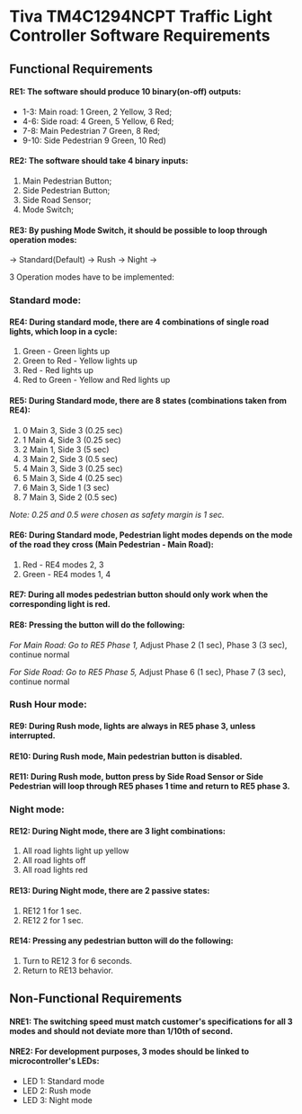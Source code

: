 # Tiva TM4C1294NCPT Traffic Light Controller Software Requirements

## Functional Requirements

#### RE1: The software should produce 10 binary(on-off) outputs:
* 1-3:  Main road: 1 Green, 2 Yellow, 3 Red;
* 4-6:  Side road: 4 Green, 5 Yellow, 6 Red;
* 7-8:  Main Pedestrian 7 Green, 8 Red;
* 9-10: Side Pedestrian 9 Green, 10 Red)

#### RE2: The software should take 4 binary inputs:
1. Main Pedestrian Button;
2. Side Pedestrian Button;
3. Side Road Sensor;
4. Mode Switch;

#### RE3: By pushing Mode Switch, it should be possible to loop through operation modes:
-> Standard(Default) -> Rush -> Night ->

3 Operation modes have to be implemented:

### Standard mode:

#### RE4: During standard mode, there are 4 combinations of single road lights, which loop in a cycle:

1. Green - Green lights up
2. Green to Red - Yellow lights up
3. Red - Red lights up 
4. Red to Green - Yellow and Red lights up


#### RE5: During Standard mode, there are 8 states (combinations taken from RE4):
1. 0 Main 3, Side 3 (0.25 sec)
2. 1 Main 4, Side 3 (0.25 sec)
3. 2 Main 1, Side 3 (5 sec)
4. 3 Main 2, Side 3 (0.5 sec)
5. 4 Main 3, Side 3 (0.25 sec)
6. 5 Main 3, Side 4 (0.25 sec)
7. 6 Main 3, Side 1 (3 sec)
8. 7 Main 3, Side 2 (0.5 sec)

*Note: 0.25 and 0.5 were chosen as safety margin is 1 sec.*

#### RE6: During Standard mode, Pedestrian light modes depends on the mode of the road they cross (Main Pedestrian - Main Road):
1. Red -    RE4 modes 2, 3
2. Green -  RE4 modes 1, 4

#### RE7: During all modes pedestrian button should only work when the corresponding light is red.

#### RE8: Pressing the button will do the following:
*For Main Road: Go to RE5 Phase 1,*
Adjust Phase 2 (1 sec), Phase 3 (3 sec), continue normal

*For Side Road: Go to RE5 Phase 5,*
Adjust Phase 6 (1 sec), Phase 7 (3 sec), continue normal

### Rush Hour mode:

#### RE9: During Rush mode, lights are always in RE5 phase 3, unless interrupted.

#### RE10: During Rush mode, Main pedestrian button is disabled.

#### RE11: During Rush mode, button press by Side Road Sensor or Side Pedestrian will loop through RE5 phases 1 time and return to RE5 phase 3.

### Night mode:

#### RE12: During Night mode, there are 3 light combinations:
1. All road lights light up yellow
2. All road lights off
3. All road lights red
    
#### RE13: During Night mode, there are 2 passive states:
1. RE12 1 for 1 sec.
2. RE12 2 for 1 sec.

#### RE14: Pressing any pedestrian button will do the following:
1. Turn to RE12 3 for 6 seconds.
2. Return to RE13 behavior.

## Non-Functional Requirements

#### NRE1: The switching speed must match customer's specifications for all 3 modes and should not deviate more than 1/10th of second.

#### NRE2: For development purposes, 3 modes should be linked to microcontroller's LEDs:
* LED 1: Standard mode
* LED 2: Rush mode
* LED 3: Night mode